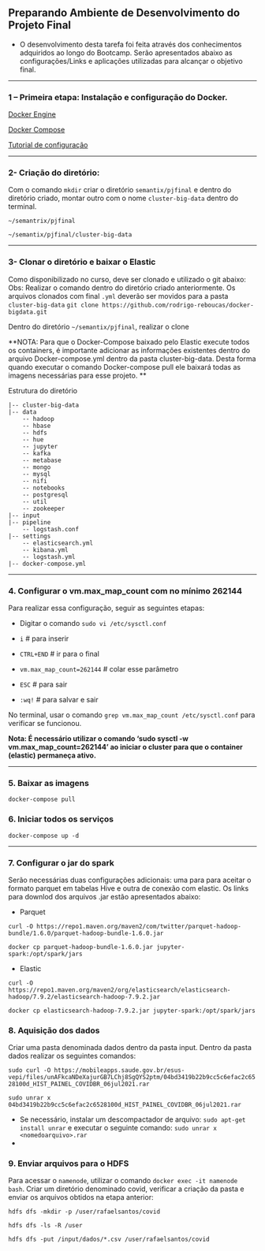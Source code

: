 ## Preparando Ambiente de Desenvolvimento do Projeto Final

- O desenvolvimento desta tarefa foi feita através dos conhecimentos adquiridos ao longo do Bootcamp. Serão apresentados abaixo as configurações/Links e aplicações utilizadas para alcançar o objetivo final.
---
### 1 – Primeira etapa: Instalação e configuração do Docker. 

[Docker Engine](https://docs.docker.com/engine/install/)

[Docker Compose](https://docs.docker.com/compose/install/)

[Tutorial de configuração]( https://github.com/rafaeldata21/projeto_final_semantix/blob/main/configura%C3%A7%C3%A3o_docker.md/)

---
### 2- Criação do diretório:

Com o comando `mkdir` criar o diretório `semantix/pjfinal` e dentro do diretório criado, montar outro com o nome `cluster-big-data` dentro do terminal.

`~/semantrix/pjfinal`

`~/semantix/pjfinal/cluster-big-data`

----

### 3- Clonar o diretório e baixar o Elastic

Como disponibilizado no curso, deve ser clonado e utilizado o git abaixo:
Obs: Realizar o comando dentro do diretório criado anteriormente. Os arquivos clonados com final `.yml` deverão ser movidos para a pasta `cluster-big-data`
`git clone https://github.com/rodrigo-reboucas/docker-bigdata.git`


Dentro do diretório `~/semantix/pjfinal`, realizar o clone

**NOTA: Para que o Docker-Compose baixado pelo Elastic execute todos os containers, é importante adicionar as informações existentes dentro do arquivo Docker-compose.yml dentro da pasta cluster-big-data. Desta forma quando executar o comando Docker-compose pull ele baixará todas as imagens necessárias para esse projeto. **

Estrutura do diretório

```~>/semantix/pjfinal
|-- cluster-big-data
|-- data
	-- hadoop  
	-- hbase  
	-- hdfs  
	-- hue  
	-- jupyter  
	-- kafka  
	-- metabase  
	-- mongo  
	-- mysql  
	-- nifi  
	-- notebooks  
	-- postgresql  
	-- util  
	-- zookeeper  
|-- input
|-- pipeline
    -- logstash.conf    
|-- settings
    -- elasticsearch.yml    
    -- kibana.yml    
    -- logstash.yml    
|-- docker-compose.yml
```

---

### 4. Configurar o vm.max_map_count com no mínimo 262144

Para realizar essa configuração, seguir as seguintes etapas:

- Digitar o comando `sudo vi /etc/sysctl.conf`

- `i` # para inserir

- `CTRL+END` # ir para o final

- `vm.max_map_count=262144` # colar esse parâmetro

- `ESC` # para sair

- `:wq!` # para salvar e sair

No terminal, usar o comando `grep vm.max_map_count /etc/sysctl.conf` para verificar se funcionou.

**Nota: É necessário utilizar o comando ‘sudo sysctl -w vm.max_map_count=262144’ ao iniciar o cluster para que o container (elastic) permaneça ativo.**

----

### 5. Baixar as imagens
`docker-compose pull`

### 6. Iniciar todos os serviços
`docker-compose up -d`

----

### 7. Configurar o jar do spark
Serão necessárias duas configurações adicionais: uma para para aceitar o formato parquet em tabelas Hive e outra de conexão com elastic. Os links para downlod dos arquivos .jar estão apresentados abaixo:
- Parquet

`curl -O https://repo1.maven.org/maven2/com/twitter/parquet-hadoop-bundle/1.6.0/parquet-hadoop-bundle-1.6.0.jar`

`docker cp parquet-hadoop-bundle-1.6.0.jar jupyter-spark:/opt/spark/jars`

- Elastic

`curl -O https://repo1.maven.org/maven2/org/elasticsearch/elasticsearch-hadoop/7.9.2/elasticsearch-hadoop-7.9.2.jar`

`docker cp elasticsearch-hadoop-7.9.2.jar jupyter-spark:/opt/spark/jars`

### 8. Aquisição dos dados

Criar uma pasta denominada dados dentro da pasta input. Dentro da pasta dados realizar os seguintes comandos:

`sudo curl -O https://mobileapps.saude.gov.br/esus-vepi/files/unAFkcaNDeXajurGB7LChj8SgQYS2ptm/04bd3419b22b9cc5c6efac2c6528100d_HIST_PAINEL_COVIDBR_06jul2021.rar`

`sudo unrar x 04bd3419b22b9cc5c6efac2c6528100d_HIST_PAINEL_COVIDBR_06jul2021.rar`

- Se necessário, instalar um descompactador de arquivo: `sudo apt-get install unrar` e executar o seguinte comando: `sudo unrar x <nomedoarquivo>.rar`
- 
### 9. Enviar arquivos para o HDFS

Para acessar o `namenode`, utilizar o comando `docker exec -it namenode bash`. Criar um diretório denominado covid, verificar a criação da pasta e enviar os arquivos obtidos na etapa anterior:

`hdfs dfs -mkdir -p /user/rafaelsantos/covid`

`hdfs dfs -ls -R /user`

`hdfs dfs -put /input/dados/*.csv /user/rafaelsantos/covid`





